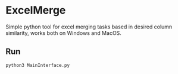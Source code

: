 # ExcelMerge
Simple python tool for excel merging tasks based in desired column similarity, works both on Windows and MacOS.

## Run
```
python3 MainInterface.py
```

